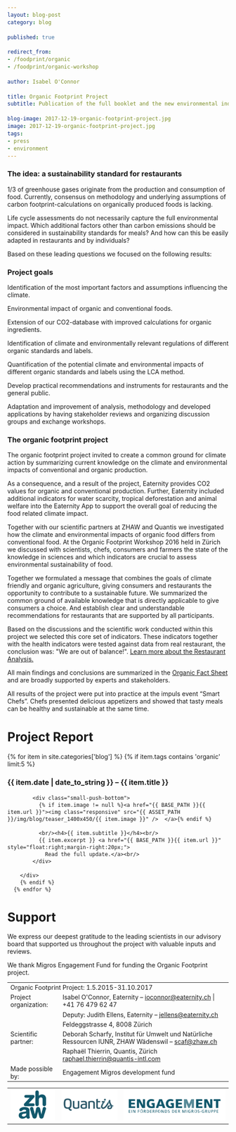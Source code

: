 ```yaml
---
layout: blog-post
category: blog

published: true

redirect_from:
- /foodprint/organic
- /foodprint/organic-workshop

author: Isabel O'Connor

title: Organic Footprint Project
subtitle: Publication of the full booklet and the new environmental indicators.

blog-image: 2017-12-19-organic-footprint-project.jpg
image: 2017-12-19-organic-footprint-project.jpg
tags:
- press
- environment
---
```


### The idea: a sustainability standard for restaurants

1/3 of greenhouse gases originate from the production and consumption of food. Currently, consensus on methodology and underlying assumptions of carbon footprint-calculations on organically produced foods is lacking.

Life cycle assessments do not necessarily capture the full environmental impact. Which additional factors other than carbon emissions should be considered in sustainability standards for meals? And how can this be easily adapted in restaurants and by individuals?

Based on these leading questions we focused on the following results:

### Project goals

Identification of the most important factors and assumptions influencing the climate.

Environmental impact of organic and conventional foods.

Extension of our CO2-database with improved calculations for organic ingredients.

Identification of climate and environmentally relevant regulations of different organic standards and labels.

Quantification of the potential climate and environmental impacts of different organic standards and labels using the LCA method.

Develop practical recommendations and instruments for restaurants and the general public.

Adaptation and improvement of analysis, methodology and developed applications by having stakeholder reviews and organizing discussion groups and exchange workshops.

### The organic footprint project

The organic footprint project invited to create a common ground for climate action by summarizing current knowledge on the climate and environmental impacts of conventional and organic production.

As a consequence, and a result of the project, Eaternity provides CO2 values for organic and conventional production. Further, Eaternity included additional indicators for water scarcity, tropical deforestation and animal welfare into the Eaternity App to support the overall goal of reducing the food related climate impact.

Together with our scientific partners at ZHAW and Quantis we investigated how the climate and environmental impacts of organic food differs from conventional food. At the Organic Footprint Workshop 2016 held in Zürich we discussed with scientists, chefs, consumers and farmers the state of the knowledge in sciences and which indicators are crucial to assess environmental sustainability of food.

Together we formulated a message that combines the goals of climate friendly and organic agriculture, giving consumers and restaurants the opportunity to contribute to a sustainable future. We summarized the common ground of available knowledge that is directly applicable to give consumers a choice. And establish clear and understandable recommendations for restaurants that are supported by all participants.

Based on the discussions and the scientific work conducted within this project we selected this core set of indicators. These indicators together with the health indicators were tested against data from real restaurant, the conclusion was: "We are out of balance!". <a href="">Learn more about the Restaurant Analysis.</a>

All main findings and conclusions are summarized in the <a href="">Organic Fact Sheet</a> and are broadly supported by experts and stakeholders.

All results of the project were put into practice at the <a>impuls event “Smart Chefs”</a>. Chefs presented delicious appetizers and showed that tasty meals can be healthy and sustainable at the same time.

# Project Report

<div class="row push-bottom push-top">
      {% for item in site.categories['blog']  %}
         {% if item.tags contains 'organic' limit:5 %}
        <div class="col-xs-12 col-sm-12  col-md-12">
        <h3>{{ item.date | date_to_string }} – {{ item.title }}</h3>

            <div class="small-push-bottom">
              {% if item.image != null %}<a href="{{ BASE_PATH }}{{ item.url }}"><img class="responsive" src="{{ ASSET_PATH }}/img/blog/teaser_1400x450/{{ item.image }}" />  </a>{% endif %}

              <br/><h4>{{ item.subtitle }}</h4><br/>
              {{ item.excerpt }} <a href="{{ BASE_PATH }}{{ item.url }}" style="float:right;margin-right:20px;">
                Read the full update.</a><br/>
            </div>

        </div>
        {% endif %}
      {% endfor %}

</div>

# Support

We express our deepest gratitude to the leading scientists in our advisory board that supported us throughout the project with valuable inputs and reviews.

We thank Migros Engagement Fund for funding the Organic Footprint project.

<table class="table table-hover">
   <tbody>
    <tr>
     <td class="active" colspan="2">Organic Footprint Project: 1.5.2015-31.10.2017</td>
   </tr>
   <tr>
     <td class="active">Project organization: </td>
     <td class="bgLightBlue">Isabel O'Connor, Eaternity – <a href="mailto:ioconnor@eaternity.ch">ioconnor@eaternity.ch</a> | +41 76 479 62 47</td>
   </tr>
   <tr>
     <td class="active"></td>
     <td class="bgLightBlue">Deputy: Judith Ellens, Eaternity – <a href="mailto:jellens@eaternity.ch">jellens@eaternity.ch</a></td>
   </tr>
   <tr>
     <td class="active"></td>
     <td class="bgLightBlue">Feldeggstrasse 4, 8008 Zürich</td>
   </tr>
   <tr>
     <td class="active">Scientific partner:</td>
     <td class="bgLightBlue">Deborah Scharfy, Institut für Umwelt und Natürliche Ressourcen IUNR, ZHAW Wädenswil –  <a href="mailto:scaf@zhaw.ch">scaf@zhaw.ch</a></td>
   </tr>
     <tr>
       <td class="active"></td>
       <td class="bgLightBlue">Raphaël Thierrin, Quantis, Zürich <a href="mailto:raphael.thierrin@quantis-intl.com">raphael.thierrin@quantis-intl.com</a></td>
     </tr>
   <tr>
     <td class="active">Made possible by:</td>
     <td class="bgLightBlue">Engagement Migros development fund</td>
   </tr>
  </tbody>
</table>

<table class="table table-hover">
<tbody>
<tr>
  <td>  <a href="https://www.zhaw.ch/iunr/gof"><img src="/img/organic-foodprint/logo-zhaw.svg"></a></td>
  <td ><a href="https://quantis-intl.com"><img src="/img/partners/quantis.svg"></a></td>
  <td >  <a href="http://www.engagement-migros.ch/de/pioniere/eaternity"><img src="/img/organic-foodprint/logo-migrosengagement.svg"></a></td>
</tr>
</tbody>
</table>

[organic]: http://www.eaternity.org/assets/smart-chefs/170927-Eaternity-fact_sheet_booklet.pdf
[summary]: http://www.eaternity.org/assets/smart-chefs/2017-12-16-Smart-Chefs-Compilation.pdf
